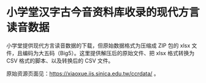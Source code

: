 # 小学堂汉字古今音资料库收录的现代方言读音数据

小学堂提供现代方言读音数据的下载，但原始数据格式为压缩成 ZIP 包的 xlsx 文件，且编码为大五码（Big5）。这里提供解压后的原始文件、把 xlsx 格式转换为 CSV 格式的脚本、以及转换后的 CSV 文件。

原始资源页面见：https://xiaoxue.iis.sinica.edu.tw/ccrdata/ 。